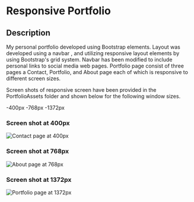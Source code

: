# Responsive Portfolio

## Description

My personal portfolio developed using Bootstrap elements. Layout was developed using a navbar , and utilizing responsive layout elements by using Bootstrap's grid system. Navbar has been modified to include personal links to social media web pages. Portfolio page consist of three pages a Contact, Portfolio, and About page each of which is responsive to different screen sizes. 

Screen shots of responsive screen have been provided in the PortfolioAssets folder and shown below for the following window sizes. 

-400px
-768px
-1372px

### Screen shot at 400px
<img href="PortfolioAssets\images\400-contact.PNG" alt="Contact page at 400px">

### Screen shot at 768px
<img href="PortfolioAssets\images\768-index.PNG" alt="About page at 768px">

### Screen shot at 1372px
<img href="PortfolioAssets\images\1372-portfolio.PNG" alt="Portfolio page at 1372px">









